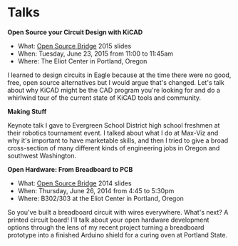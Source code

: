 Talks
=====

**Open Source your Circuit Design with KiCAD**
* What: [Open Source Bridge](http://opensourcebridge.org/) 2015 slides
* When: Tuesday, June 23, 2015 from 11:00 to 11:45am
* Where: The Eliot Center in Portland, Oregon

I learned to design circuits in Eagle because at the time there were no good, free, open source alternatives but I would argue that's changed. Let's talk about why KiCAD might be the CAD program you're looking for and do a whirlwind tour of the current state of KiCAD tools and community. 

**Making Stuff**

Keynote talk I gave to Evergreen School District high school freshmen at their robotics tournament event. I talked about what I do at Max-Viz and why it's important to have marketable skills, and then I tried to give a broad cross-section of many different kinds of engineering jobs in Oregon and southwest Washington. 

**Open Hardware: From Breadboard to PCB**
* What: [Open Source Bridge](http://opensourcebridge.org/) 2014 slides
* When: Thursday, June 26, 2014 from 4:45 to 5:30pm
* Where: B302/303 at the Eliot Center in Portland, Oregon

So you've built a breadboard circuit with wires everywhere. What's next? A printed circuit board! I'll talk about your open hardware development options through the lens of my recent project turning a breadboard prototype into a finished Arduino shield for a curing oven at Portland State. 

